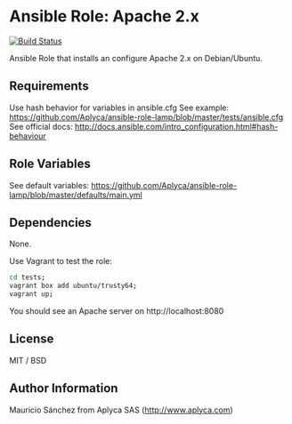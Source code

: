 # Ansible Role: Apache 2.x

[![Build Status](https://travis-ci.org/Aplyca/ansible-role-apache.svg?branch=master)](https://travis-ci.org/Aplyca/ansible-role-apache)

Ansible Role that installs an configure Apache 2.x on Debian/Ubuntu.

## Requirements

Use hash behavior for variables in ansible.cfg
See example: https://github.com/Aplyca/ansible-role-lamp/blob/master/tests/ansible.cfg
See official docs: http://docs.ansible.com/intro_configuration.html#hash-behaviour

## Role Variables

See default variables: https://github.com/Aplyca/ansible-role-lamp/blob/master/defaults/main.yml

## Dependencies

None.

Use Vagrant to test the role:

```bash
cd tests;
vagrant box add ubuntu/trusty64;
vagrant up;
```
You should see an Apache server on http://localhost:8080

## License

MIT / BSD

## Author Information

Mauricio Sánchez from Aplyca SAS (http://www.aplyca.com)